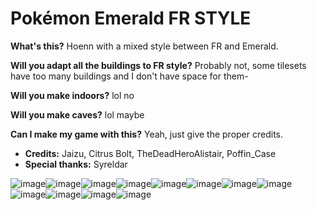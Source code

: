 # Pokémon Emerald FR STYLE

**What's this?**
Hoenn with a mixed style between FR and Emerald.

**Will you adapt all the buildings to FR style?**
Probably not, some tilesets have too many buildings and I don't have space for them-

**Will you make indoors?**
lol no

**Will you make caves?**
lol maybe

**Can I make my game with this?**
Yeah, just give the proper credits.

* **Credits:** Jaizu, Citrus Bolt, TheDeadHeroAlistair, Poffin_Case
* **Special thanks:** Syreldar

![image](https://user-images.githubusercontent.com/18596778/132181845-19594b4b-72c9-4cf8-ab6c-71ae5a24fc54.png)![image](https://user-images.githubusercontent.com/18596778/132181861-fee54dc4-ccca-46dd-aabf-ed611bd59141.png)![image](https://user-images.githubusercontent.com/18596778/132181873-d38f8a14-1659-4ac0-8550-6a8540f1e141.png)![image](https://user-images.githubusercontent.com/18596778/132181896-6e01e95d-3b5c-4c8a-9e9d-fd23aed17bd9.png)![image](https://user-images.githubusercontent.com/18596778/132181916-014328e0-836c-4efa-85be-2fac196a5fed.png)![image](https://user-images.githubusercontent.com/18596778/132181927-11fceffe-53e4-45a0-a333-02ee80adf723.png)![image](https://user-images.githubusercontent.com/18596778/132181935-85b0053c-109e-4e14-909d-1c98101b6132.png)![image](https://user-images.githubusercontent.com/18596778/132181938-63f6e1bc-aaa1-4009-90a2-8be009cd5534.png)![image](https://user-images.githubusercontent.com/18596778/132181943-4d55eccf-da54-4de1-a2e4-be0b12ffb57f.png)![image](https://user-images.githubusercontent.com/18596778/132181947-f0d851e9-2404-4314-9767-2f36dcb511ff.png)![image](https://user-images.githubusercontent.com/18596778/132181950-2b5787de-76fc-45eb-8447-913e9866dcd5.png)![image](https://user-images.githubusercontent.com/18596778/132181956-aff146e3-a804-4a8a-86a7-80caaf9ad007.png)
